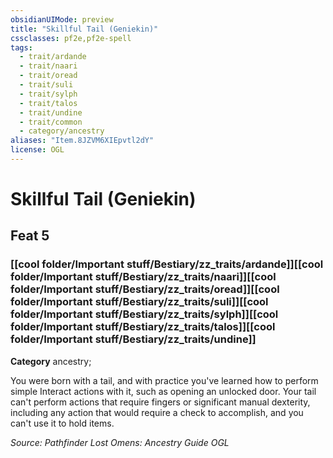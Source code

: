 ```yaml
---
obsidianUIMode: preview
title: "Skillful Tail (Geniekin)"
cssclasses: pf2e,pf2e-spell
tags:
  - trait/ardande
  - trait/naari
  - trait/oread
  - trait/suli
  - trait/sylph
  - trait/talos
  - trait/undine
  - trait/common
  - category/ancestry
aliases: "Item.8JZVM6XIEpvtl2dY"
license: OGL
---
```

# Skillful Tail (Geniekin)
## Feat 5
### [[cool folder/Important stuff/Bestiary/zz_traits/ardande]][[cool folder/Important stuff/Bestiary/zz_traits/naari]][[cool folder/Important stuff/Bestiary/zz_traits/oread]][[cool folder/Important stuff/Bestiary/zz_traits/suli]][[cool folder/Important stuff/Bestiary/zz_traits/sylph]][[cool folder/Important stuff/Bestiary/zz_traits/talos]][[cool folder/Important stuff/Bestiary/zz_traits/undine]]

**Category** ancestry; 




You were born with a tail, and with practice you've learned how to perform simple Interact actions with it, such as opening an unlocked door. Your tail can't perform actions that require fingers or significant manual dexterity, including any action that would require a check to accomplish, and you can't use it to hold items.

*Source: Pathfinder Lost Omens: Ancestry Guide*
*OGL*